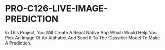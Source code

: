 # PRO-C126-LIVE-IMAGE-PREDICTION
In This Project, You Will Create A React Native App Which Would Help You Pick An Image Of An Alphabet And Send It To The Classifier Model To Make A Prediction.
